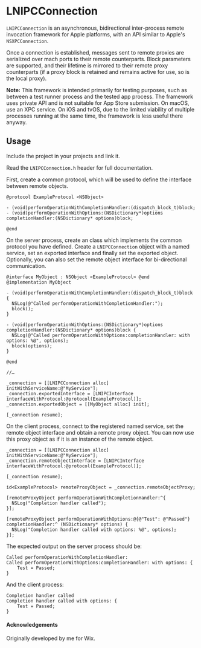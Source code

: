# LNIPCConnection

`LNIPCConnection` is an asynchronous, bidirectional inter-process remote invocation framework for Apple platforms, with an API similar to Apple's `NSXPCConnection`.

Once a connection is established, messages sent to remote proxies are serialized over mach ports to their remote counterparts. Block parameters are supported, and their lifetime is mirrored to their remote proxy counterparts (if a proxy block is retained and remains active for use, so is the local proxy).

**Note:** This framework is intended primarily for testing purposes, such as between a test runner process and the tested app process. The framework uses private API and is not suitable for App Store submission. On macOS, use an XPC service. On iOS and tvOS, due to the limited viability of multiple processes running at the same time, the framework is less useful there anyway.

## Usage

Include the project in your projects and link it.

Read the `LNIPCConnection.h` header for full documentation.

First, create a common protocol, which will be used to define the interface between remote objects.

```objc
@protocol ExampleProtocol <NSObject>

- (void)performOperationWithCompletionHandler:(dispatch_block_t)block;
- (void)performOperationWithOptions:(NSDictionary*)options completionHandler:(NSDictionary* options)block;

@end
```

On the server process, create an class which implements the common protocol you have defined. Create a `LNIPCConnection` object with a named service, set an exported interface and finally set the exported object. Optionally, you can also set the remote object interface for bi-directional communication.

```objc
@interface MyObject : NSObject <ExampleProtocol> @end
@implementation MyObject
  
- (void)performOperationWithCompletionHandler:(dispatch_block_t)block {
  NSLog(@"Called performOperationWithCompletionHandler:");
  block();
}

- (void)performOperationWithOptions:(NSDictionary*)options completionHandler:(NSDictionary* options)block {
  NSLog(@"Called performOperationWithOptions:completionHandler: with options: %@", options);
  block(options);
}

@end

//…
  
_connection = [[LNIPCConnection alloc] initWithServiceName:@"MyService"];
_connection.exportedInterface = [LNIPCInterface interfaceWithProtocol:@protocol(ExampleProtocol)];
_connection.exportedObject = [[MyObject alloc] init];

[_connection resume];
```

On the client process, connect to the registered named service, set the remote object interface and obtain a remote proxy object. You can now use this proxy object as if it is an instance of the remote object.

```objc
_connection = [[LNIPCConnection alloc] initWithServiceName:@"MyService"];
_connection.remoteObjectInterface = [LNIPCInterface interfaceWithProtocol:@protocol(ExampleProtocol)];

[_connection resume];

id<ExampleProtocol> remoteProxyObject = _connection.remoteObjectProxy;

[remoteProxyObject performOperationWithCompletionHandler:^{
  NSLog("Completion handler called");
}];

[remoteProxyObject performOperationWithOptions:@{@"Test": @"Passed"} completionHandler:^ (NSDictionary* options) {
  NSLog("Completion handler called with options: %@", options);
}];
```

The expected output on the server process should be:

```
Called performOperationWithCompletionHandler:
Called performOperationWithOptions:completionHandler: with options: {
    Test = Passed;
}
```


And the client process:

```
Completion handler called
Completion handler called with options: {
    Test = Passed;
}
```



#### Acknowledgements

Originally developed by me for Wix.
